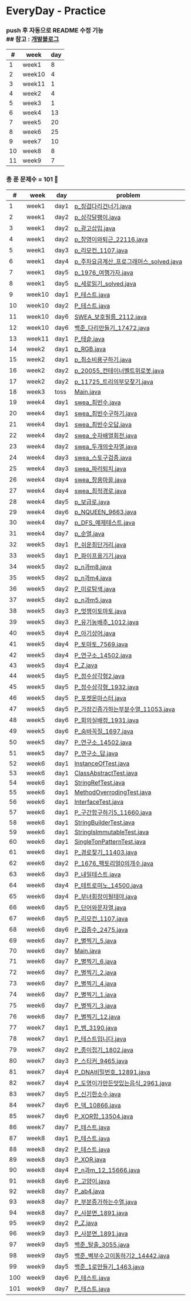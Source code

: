 # EveryDay - Practice
### push 후 자동으로 README 수정 기능 <br> ## 참고 : [개발블로그](https://koopi.tistory.com/86) 

| # | week | day |
|---|---|---| 
| 1 | week1 | 8 | 
| 2 | week10 | 4 | 
| 3 | week11 | 1 | 
| 4 | week2 | 4 | 
| 5 | week3 | 1 | 
| 6 | week4 | 13 | 
| 7 | week5 | 20 | 
| 8 | week6 | 25 | 
| 9 | week7 | 10 | 
| 10 | week8 | 8 | 
| 11 | week9 | 7 | 

### 총 푼 문제수 = 101 🎉

| # | week | day | problem |
| ------------- | ------------- | ------------- | ------------- |
| 1  | week1 | day1 | [p_징검다리건너기.java](src/week1/day1/p_징검다리건너기.java)|
| 2  | week1 | day2 | [p_삼각달팽이.java](src/week1/day2/p_삼각달팽이.java)|
| 3  | week1 | day2 | [p_광고삽입.java](src/week1/day2/p_광고삽입.java)|
| 4  | week1 | day2 | [p_창영이와퇴근_22116.java](src/week1/day2/p_창영이와퇴근_22116.java)|
| 5  | week1 | day3 | [p_리모컨_1107.java](src/week1/day3/p_리모컨_1107.java)|
| 6  | week1 | day4 | [p_주차요금계산_프로그래머스_solved.java](src/week1/day4/p_주차요금계산_프로그래머스_solved.java)|
| 7  | week1 | day5 | [p_1976_여행가자.java](src/week1/day5/p_1976_여행가자.java)|
| 8  | week1 | day5 | [p_세로읽기_solved.java](src/week1/day5/p_세로읽기_solved.java)|
| 9  | week10 | day1 | [P_테스트.java](src/week10/day1/P_테스트.java)|
| 10  | week10 | day2 | [P_테스트.java](src/week10/day2/P_테스트.java)|
| 11  | week10 | day6 | [SWEA_보호필름_2112.java](src/week10/day6/SWEA_보호필름_2112.java)|
| 12  | week10 | day6 | [백준_다리만들기_17472.java](src/week10/day6/백준_다리만들기_17472.java)|
| 13  | week11 | day1 | [P_테슽.java](src/week11/day1/P_테슽.java)|
| 14  | week2 | day1 | [p_RGB.java](src/week2/day1/p_RGB.java)|
| 15  | week2 | day1 | [p_최소비용구하기.java](src/week2/day1/p_최소비용구하기.java)|
| 16  | week2 | day2 | [p_20055_컨테이너벨트위로봇.java](src/week2/day2/p_20055_컨테이너벨트위로봇.java)|
| 17  | week2 | day2 | [p_11725_트리의부모찾기.java](src/week2/day2/p_11725_트리의부모찾기.java)|
| 18  | week3 | toss | [Main.java](src/week3/toss/Main.java)|
| 19  | week4 | day1 | [swea_최빈수.java](src/week4/day1/swea_최빈수.java)|
| 20  | week4 | day1 | [swea_최빈수구하기.java](src/week4/day1/swea_최빈수구하기.java)|
| 21  | week4 | day1 | [swea_최빈수오답.java](src/week4/day1/swea_최빈수오답.java)|
| 22  | week4 | day2 | [swea_숫자배열회전.java](src/week4/day2/swea_숫자배열회전.java)|
| 23  | week4 | day2 | [swea_두개의숫자열.java](src/week4/day2/swea_두개의숫자열.java)|
| 24  | week4 | day3 | [swea_스토구검증.java](src/week4/day3/swea_스토구검증.java)|
| 25  | week4 | day3 | [swea_파리퇴치.java](src/week4/day3/swea_파리퇴치.java)|
| 26  | week4 | day4 | [swea_창용마을.java](src/week4/day4/swea_창용마을.java)|
| 27  | week4 | day4 | [swea_최적경로.java](src/week4/day4/swea_최적경로.java)|
| 28  | week4 | day5 | [p_보급로.java](src/week4/day5/p_보급로.java)|
| 29  | week4 | day6 | [p_NQUEEN_9663.java](src/week4/day6/p_NQUEEN_9663.java)|
| 30  | week4 | day7 | [p_DFS_예제테스트.java](src/week4/day7/p_DFS_예제테스트.java)|
| 31  | week4 | day7 | [p_순열.java](src/week4/day7/p_순열.java)|
| 32  | week5 | day1 | [P_쉬운최단거리.java](src/week5/day1/P_쉬운최단거리.java)|
| 33  | week5 | day1 | [P_파이프옮기기.java](src/week5/day1/P_파이프옮기기.java)|
| 34  | week5 | day2 | [p_n과m8.java](src/week5/day2/p_n과m8.java)|
| 35  | week5 | day2 | [p_n과m4.java](src/week5/day2/p_n과m4.java)|
| 36  | week5 | day2 | [P_미로탐색.java](src/week5/day2/P_미로탐색.java)|
| 37  | week5 | day2 | [p_n과m5.java](src/week5/day2/p_n과m5.java)|
| 38  | week5 | day3 | [P_멋쟁이토마토.java](src/week5/day3/P_멋쟁이토마토.java)|
| 39  | week5 | day3 | [P_유기농배추_1012.java](src/week5/day3/P_유기농배추_1012.java)|
| 40  | week5 | day4 | [P_아기상어.java](src/week5/day4/P_아기상어.java)|
| 41  | week5 | day4 | [P_토마토_7569.java](src/week5/day4/P_토마토_7569.java)|
| 42  | week5 | day4 | [P_연구소_14502.java](src/week5/day4/P_연구소_14502.java)|
| 43  | week5 | day4 | [P_Z.java](src/week5/day4/P_Z.java)|
| 44  | week5 | day5 | [P_정수삼각형2.java](src/week5/day5/P_정수삼각형2.java)|
| 45  | week5 | day5 | [P_정수삼각형_1932.java](src/week5/day5/P_정수삼각형_1932.java)|
| 46  | week5 | day5 | [P_포켓몬마스터.java](src/week5/day5/P_포켓몬마스터.java)|
| 47  | week5 | day5 | [P_가장긴증가하는부분수열_11053.java](src/week5/day5/P_가장긴증가하는부분수열_11053.java)|
| 48  | week5 | day6 | [P_회의실배정_1931.java](src/week5/day6/P_회의실배정_1931.java)|
| 49  | week5 | day6 | [P_숨바꼭질_1697.java](src/week5/day6/P_숨바꼭질_1697.java)|
| 50  | week5 | day7 | [P_연구소_14502.java](src/week5/day7/P_연구소_14502.java)|
| 51  | week5 | day7 | [P_연구소_답.java](src/week5/day7/P_연구소_답.java)|
| 52  | week6 | day1 | [InstanceOfTest.java](src/week6/day1/InstanceOfTest.java)|
| 53  | week6 | day1 | [ClassAbstractTest.java](src/week6/day1/ClassAbstractTest.java)|
| 54  | week6 | day1 | [StringRefTest.java](src/week6/day1/StringRefTest.java)|
| 55  | week6 | day1 | [MethodOverrodingTest.java](src/week6/day1/MethodOverrodingTest.java)|
| 56  | week6 | day1 | [InterfaceTest.java](src/week6/day1/InterfaceTest.java)|
| 57  | week6 | day1 | [P_구간합구하기5_11660.java](src/week6/day1/P_구간합구하기5_11660.java)|
| 58  | week6 | day1 | [StringBuilderTest.java](src/week6/day1/StringBuilderTest.java)|
| 59  | week6 | day1 | [StringIsImmutableTest.java](src/week6/day1/StringIsImmutableTest.java)|
| 60  | week6 | day1 | [SingleTonPatternTest.java](src/week6/day1/SingleTonPatternTest.java)|
| 61  | week6 | day1 | [P_경로찾기_11403.java](src/week6/day1/P_경로찾기_11403.java)|
| 62  | week6 | day2 | [P_1676_팩토리얼0의개수.java](src/week6/day2/P_1676_팩토리얼0의개수.java)|
| 63  | week6 | day3 | [P_내일테스트.java](src/week6/day3/P_내일테스트.java)|
| 64  | week6 | day4 | [P_테트로미노_14500.java](src/week6/day4/P_테트로미노_14500.java)|
| 65  | week6 | day4 | [P_부녀회장이될테야.java](src/week6/day4/P_부녀회장이될테야.java)|
| 66  | week6 | day5 | [P_단어와문자열.java](src/week6/day5/P_단어와문자열.java)|
| 67  | week6 | day5 | [P_리모컨_1107.java](src/week6/day5/P_리모컨_1107.java)|
| 68  | week6 | day6 | [P_검증수_2475.java](src/week6/day6/P_검증수_2475.java)|
| 69  | week6 | day7 | [P_별찍기_5.java](src/week6/day7/P_별찍기_5.java)|
| 70  | week6 | day7 | [Main.java](src/week6/day7/Main.java)|
| 71  | week6 | day7 | [P_별찍기_6.java](src/week6/day7/P_별찍기_6.java)|
| 72  | week6 | day7 | [P_별찍기_2.java](src/week6/day7/P_별찍기_2.java)|
| 73  | week6 | day7 | [P_별찍기_4.java](src/week6/day7/P_별찍기_4.java)|
| 74  | week6 | day7 | [P_별찍기_1.java](src/week6/day7/P_별찍기_1.java)|
| 75  | week6 | day7 | [P_별찍기_3.java](src/week6/day7/P_별찍기_3.java)|
| 76  | week6 | day7 | [P_별찍기_12.java](src/week6/day7/P_별찍기_12.java)|
| 77  | week7 | day1 | [P_뱀_3190.java](src/week7/day1/P_뱀_3190.java)|
| 78  | week7 | day1 | [P_테스트입니다.java](src/week7/day1/P_테스트입니다.java)|
| 79  | week7 | day2 | [P_종이접기_1802.java](src/week7/day2/P_종이접기_1802.java)|
| 80  | week7 | day3 | [P_스티커_9465.java](src/week7/day3/P_스티커_9465.java)|
| 81  | week7 | day4 | [P_DNA비밀번호_12891.java](src/week7/day4/P_DNA비밀번호_12891.java)|
| 82  | week7 | day4 | [P_도영이가만든맛있는음식_2961.java](src/week7/day4/P_도영이가만든맛있는음식_2961.java)|
| 83  | week7 | day5 | [P_신기한소수.java](src/week7/day5/P_신기한소수.java)|
| 84  | week7 | day6 | [P_덱_10866.java](src/week7/day6/P_덱_10866.java)|
| 85  | week7 | day6 | [P_XOR합_13504.java](src/week7/day6/P_XOR합_13504.java)|
| 86  | week7 | day7 | [P_테스트.java](src/week7/day7/P_테스트.java)|
| 87  | week8 | day1 | [P_테스트.java](src/week8/day1/P_테스트.java)|
| 88  | week8 | day2 | [P_테스트.java](src/week8/day2/P_테스트.java)|
| 89  | week8 | day3 | [P_XOR.java](src/week8/day3/P_XOR.java)|
| 90  | week8 | day4 | [P_n과m_12_15666.java](src/week8/day4/P_n과m_12_15666.java)|
| 91  | week8 | day6 | [P_고양이.java](src/week8/day6/P_고양이.java)|
| 92  | week8 | day7 | [P_ab4.java](src/week8/day7/P_ab4.java)|
| 93  | week8 | day7 | [P_부분증가하는수열.java](src/week8/day7/P_부분증가하는수열.java)|
| 94  | week8 | day7 | [P_사분면_1891.java](src/week8/day7/P_사분면_1891.java)|
| 95  | week9 | day2 | [P_Z.java](src/week9/day2/P_Z.java)|
| 96  | week9 | day3 | [P_사분면_1891.java](src/week9/day3/P_사분면_1891.java)|
| 97  | week9 | day5 | [백준_탈출_3055.java](src/week9/day5/백준_탈출_3055.java)|
| 98  | week9 | day5 | [백준_벽부수고이동하기2_14442.java](src/week9/day5/백준_벽부수고이동하기2_14442.java)|
| 99  | week9 | day5 | [백준_1로만들기_1463.java](src/week9/day5/백준_1로만들기_1463.java)|
| 100  | week9 | day6 | [P_테스트.java](src/week9/day6/P_테스트.java)|
| 101  | week9 | day7 | [P_테스트.java](src/week9/day7/P_테스트.java)|
